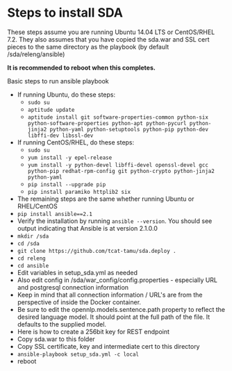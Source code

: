 Steps to install SDA
====================

These steps assume you are running Ubuntu 14.04 LTS or CentOS/RHEL 7.2.
They also assumes that you have copied the sda.war and SSL cert pieces to the same directory as the playbook (by default /sda/releng/ansible)

**It is recommended to reboot when this completes.**

Basic steps to run ansible playbook

* If running Ubuntu, do these steps:
  * `sudo su`
  * `aptitude update`
  * `aptitude install git software-properties-common python-six python-software-properties python-apt python-pycurl python-jinja2 python-yaml python-setuptools python-pip python-dev libffi-dev libssl-dev`
* If running CentOS/RHEL, do these steps:
  * `sudo su`
  * `yum install -y epel-release`
  * `yum install -y python-devel libffi-devel openssl-devel gcc python-pip redhat-rpm-config git python-crypto python-jinja2 python-yaml`
  * `pip install --upgrade pip`
  * `pip install paramiko httplib2 six`
* The remaining steps are the same whether running Ubuntu or RHEL/CentOS
* `pip install ansible==2.1`  
* Verify the installation by running `ansible --version`. You should see output indicating that Ansible is at version 2.1.0.0
* `mkdir /sda`
* `cd /sda`
* `git clone https://github.com/tcat-tamu/sda.deploy .`
* `cd releng`
* `cd ansible`
* Edit variables in setup_sda.yml as needed
* Also edit config in /sda/war_config/config.properties - especially URL and postgresql connection information
* Keep in mind that all connection information / URL's are from the perspective of inside the Docker container.
* Be sure to edit the opennlp.models.sentence.path property to reflect the desired language model. It should point at the full path of the file. It defaults to the supplied model.
* Here is how to create a 256bit key for REST endpoint
* Copy sda.war to this folder
* Copy SSL certificate, key and intermediate cert to this directory 
* `ansible-playbook setup_sda.yml -c local`
* reboot


